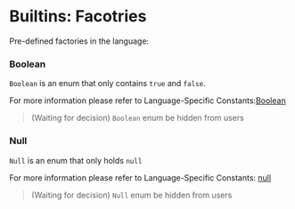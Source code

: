 # Builtins: Facotries

Pre-defined factories in the language:


### Boolean

`Boolean` is an enum that only contains `true` and `false`.

For more information please refer to Language-Specific Constants:[Boolean](/docs/Principals/builtins/primitive_types.md#booleans-truefalse)

> (Waiting for decision) `Boolean` enum be hidden from users


### Null

`Null` is an enum that only holds `null`

For more information please refer to Language-Specific Constants: [null](/docs/Principals/builtins/primitive_types.md#null)

> (Waiting for decision) `Null` enum be hidden from users

